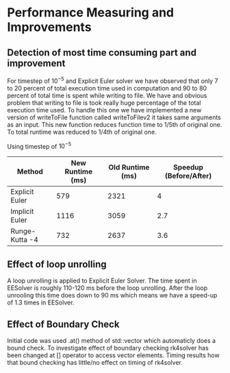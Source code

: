# Performance Measuring and Improvements

## Detection of most time consuming part and improvement

For timestep of $10^{-5}$ and Explicit Euler solver we have observed that only  7 to 20 percent of total execution time used in computation and 90 to 80 percent of total time is spent while writing to file. We have and obvious problem that writing to file is took really huge percentage of the total execution time used. To handle this one we have implemented a new version of writeToFile function called writeToFilev2 it takes same arguments as an input. This new function reduces function time to 1/5th of original one. To total runtime was reduced to 1/4th of original one. 

Using timestep of $10^{-5}$ 


|Method         | New Runtime (ms) | Old Runtime (ms)  | Speedup (Before/After) |
|-------------- | ---------------- | --------------  | ----------------------   |
|Explicit Euler  | 579             | 2321            | 4                        |
|Implicit Euler	| 1116            | 3059            | 2.7                      |
|Runge-Kutta -4  | 732             | 2637            | 3.6                      |


## Effect of loop unrolling 

A loop unrolling is applied to Explicit Euler Solver. The time spent in EESolver is roughly 110-120 ms before the loop unrolling. After the loop unrooling this time does down to 90 ms which means we have a speed-up of 1.3 times in EESolver.

## Effect of Boundary Check

Initial code was used .at() method of std::vector which automaticly does a bound check. To investigate effect of boundary checking rk4solver has been changed at [] operator to access vector elements. Timing results how that bound checking has little/no effect on timing of rk4solver. 

